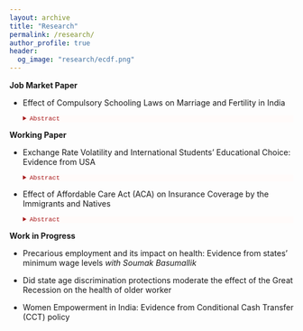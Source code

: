 ```yaml
---
layout: archive
title: "Research"
permalink: /research/
author_profile: true
header:
  og_image: "research/ecdf.png"
---
```


**Job Market Paper**

- Effect of Compulsory Schooling Laws on Marriage and Fertility in India

    <details style="font-size:80%; background-color:#fffbfa;">
    <summary style="color:#a51417; font-family:courier; font-size:100%;"> Abstract </summary> 
    Does the economic situation prevailing in the home country of an international student affect his/her educational choice in the United States? To address this question, I use exchange rates as exogenous price shocks to the international students’ budget constraint to pay for the higher education in the host country. To theorize, in response to changes in real exchange rates, how the foreign students’ demand behavior in terms of educational attainment is affected is studied in this paper. To assess the impact of exchange rate fluctuations on the choice of education made by the foreign students' I used data from several sources for the time period 2000-2018 to model variation in changes from abroad in enrollment decisions in the U.S. educational institutes. The results obtained suggest that undergraduate enrollment for foreign students are sensitive to changes in prices of education caused by fluctuations in the exchange rates. However, exchange rate fluctuations don’t affect graduate enrollment. The paper also exploits other economic indicators and availability of substitutes in the home country that affects foreign demand for U.S. higher education. 
    </details> 

**Working Paper**

- Exchange Rate Volatility and International Students’ Educational Choice: Evidence from USA

    <details style="font-size:80%; background-color:#fffbfa;">
    <summary style="color:#a51417; font-family:courier; font-size:100%;"> Abstract </summary> 
    To be added. 
    </details> 

- Effect of Affordable Care Act (ACA) on Insurance Coverage by the Immigrants and Natives

    <details style="font-size:80%; background-color:#fffbfa;">
    <summary style="color:#a51417; font-family:courier; font-size:100%;"> Abstract </summary> 
    To be added. 
    </details> 

**Work in Progress**

- Precarious employment and its impact on health: Evidence from states’ minimum wage levels *with Soumak Basumallik*

- Did state age discrimination protections moderate the effect of the Great Recession on the health of older worker

- Women Empowerment in India: Evidence from Conditional Cash Transfer (CCT) policy


